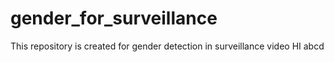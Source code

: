 # gender_for_surveillance
This repository is created for gender detection in surveillance video
HI abcd
